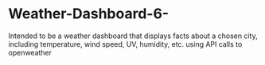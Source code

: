 # Weather-Dashboard-6-

Intended to be a weather dashboard that displays facts about a chosen city, including temperature, wind speed, UV, humidity, etc. 
using API calls to openweather 